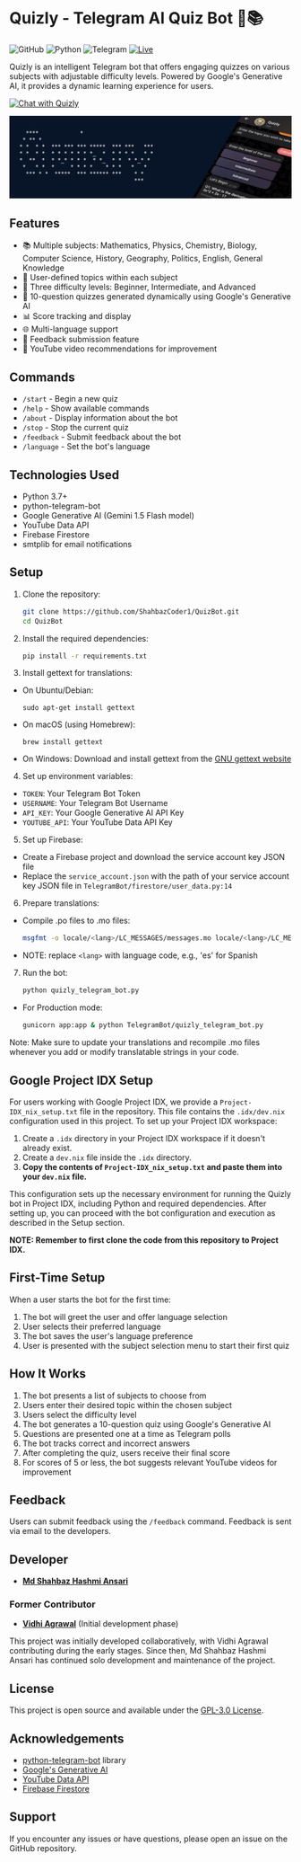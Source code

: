 # Quizly - Telegram AI Quiz Bot 🤖📚

![GitHub](https://img.shields.io/github/license/ShahbazCoder1/QuizBot)
![Python](https://img.shields.io/badge/python-3.7%2B-blue)
![Telegram](https://img.shields.io/badge/Telegram-Bot-blue?logo=telegram)
[![Live](https://img.shields.io/badge/Live-Quizly%20Bot-brightgreen?style=flat&logo=telegram)](https://bot-d5sa.onrender.com)

Quizly is an intelligent Telegram bot that offers engaging quizzes on various subjects with adjustable difficulty levels. Powered by Google's Generative AI, it provides a dynamic learning experience for users.

[![Chat with Quizly](https://img.shields.io/badge/Chat%20with-Quizly-blue?style=for-the-badge&logo=telegram)](https://t.me/@Quisly_Bot)

![Quizly Banner](https://github.com/ShahbazCoder1/QuizBot/blob/main/Images/Quizly%20Banner.jpg)

## Features

- 📚 Multiple subjects: Mathematics, Physics, Chemistry, Biology, Computer Science, History, Geography, Politics, English, General Knowledge
- 🎯 User-defined topics within each subject
- 🔢 Three difficulty levels: Beginner, Intermediate, and Advanced
- 🧠 10-question quizzes generated dynamically using Google's Generative AI
- 📊 Score tracking and display
- 🌐 Multi-language support
- 📝 Feedback submission feature
- 🎥 YouTube video recommendations for improvement

## Commands

- `/start` - Begin a new quiz
- `/help` - Show available commands
- `/about` - Display information about the bot
- `/stop` - Stop the current quiz
- `/feedback` - Submit feedback about the bot
- `/language` - Set the bot's language

## Technologies Used

- Python 3.7+
- python-telegram-bot
- Google Generative AI (Gemini 1.5 Flash model)
- YouTube Data API
- Firebase Firestore
- smtplib for email notifications

## Setup

1. Clone the repository:
   
   ```Bash
   git clone https://github.com/ShahbazCoder1/QuizBot.git
   cd QuizBot
2. Install the required dependencies:

   ```Bash
   pip install -r requirements.txt
3. Install gettext for translations:
- On Ubuntu/Debian:
  ```
  sudo apt-get install gettext
  ```
- On macOS (using Homebrew):
  ```
  brew install gettext
  ```
- On Windows:
  Download and install gettext from the [GNU gettext website](https://www.gnu.org/software/gettext/)

4. Set up environment variables:
- `TOKEN`: Your Telegram Bot Token
- `USERNAME`: Your Telegram Bot Username
- `API_KEY`: Your Google Generative AI API Key
- `YOUTUBE_API`: Your YouTube Data API Key

5. Set up Firebase:
- Create a Firebase project and download the service account key JSON file
- Replace the `service_account.json` with the path of your service account key JSON file in `TelegramBot/firestore/user_data.py:14`
  
6. Prepare translations:
- Compile .po files to .mo files:
   ```Bash
   msgfmt -o locale/<lang>/LC_MESSAGES/messages.mo locale/<lang>/LC_MESSAGES/messages.po
- NOTE: replace `<lang>` with language code, e.g., 'es' for Spanish

7. Run the bot:
   ```Bash
   python quizly_telegram_bot.py
  - For Production mode:
    ```Bash
    gunicorn app:app & python TelegramBot/quizly_telegram_bot.py
Note: Make sure to update your translations and recompile .mo files whenever you add or modify translatable strings in your code.

## Google Project IDX Setup

For users working with Google Project IDX, we provide a `Project-IDX_nix_setup.txt` file in the repository. This file contains the `.idx/dev.nix` configuration used in this project. To set up your Project IDX workspace:

1. Create a `.idx` directory in your Project IDX workspace if it doesn't already exist.
2. Create a `dev.nix` file inside the `.idx` directory.
3. **Copy the contents of `Project-IDX_nix_setup.txt` and paste them into your `dev.nix` file.**

This configuration sets up the necessary environment for running the Quizly bot in Project IDX, including Python and required dependencies. After setting up, you can proceed with the bot configuration and execution as described in the Setup section.

**NOTE: Remember to first clone the code from this repository to Project IDX.**

## First-Time Setup

When a user starts the bot for the first time:

1. The bot will greet the user and offer language selection
2. User selects their preferred language
3. The bot saves the user's language preference
4. User is presented with the subject selection menu to start their first quiz

## How It Works

1. The bot presents a list of subjects to choose from
2. Users enter their desired topic within the chosen subject
3. Users select the difficulty level
4. The bot generates a 10-question quiz using Google's Generative AI
5. Questions are presented one at a time as Telegram polls
6. The bot tracks correct and incorrect answers
7. After completing the quiz, users receive their final score
8. For scores of 5 or less, the bot suggests relevant YouTube videos for improvement

## Feedback

Users can submit feedback using the `/feedback` command. Feedback is sent via email to the developers.

## Developer

- **[Md Shahbaz Hashmi Ansari](https://github.com/ShahbazCoder1)**

### Former Contributor

- **[Vidhi Agrawal](https://github.com/Vidhi-28)** (Initial development phase)

This project was initially developed collaboratively, with Vidhi Agrawal contributing during the early stages. Since then, Md Shahbaz Hashmi Ansari has continued solo development and maintenance of the project.

## License

This project is open source and available under the [GPL-3.0 License](LICENSE).

## Acknowledgements

- [python-telegram-bot](https://github.com/python-telegram-bot/python-telegram-bot) library
- [Google's Generative AI](https://developers.generativeai.google/)
- [YouTube Data API](https://developers.google.com/youtube/v3)
- [Firebase Firestore](https://firebase.google.com/docs/firestore)

## Support

If you encounter any issues or have questions, please open an issue on the GitHub repository.
